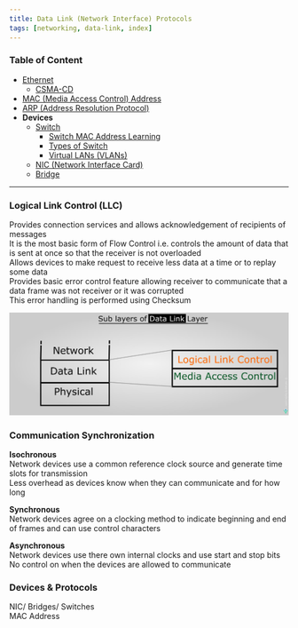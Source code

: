 ```yaml
---
title: Data Link (Network Interface) Protocols
tags: [networking, data-link, index]
---
```


### Table of Content

* [Ethernet](Ethernet.md)
	* [CSMA-CD](CSMA-CD.md)
* [MAC (Media Access Control) Address](MAC%20%28Media%20Access%20Control%29%20Address.md)
* [ARP (Address Resolution Protocol)](ARP%20(Address%20Resolution%20Protocol).md)
* **Devices**
	* [Switch](../../Network%20Devices/Switch/Switch.md)
		* [Switch MAC Address Learning](../../Network%20Devices/Switch/Switch%20MAC%20Address%20Learning.md)
		* [Types of Switch](../../Network%20Devices/Switch/Types%20of%20Switch.md)
		* [Virtual LANs (VLANs)](Virtual%20LANs%20%28VLANs%29.md)
	- [NIC (Network Interface Card)](../../Network%20Devices/NIC%20(Network%20Interface%20Card).md)
	- [Bridge](../../Network%20Devices/Bridge.md)

---

### Logical Link Control (LLC)
Provides connection services and allows acknowledgement of recipients of messages  
It is the most basic form of Flow Control i.e. controls the amount of data that is sent at once so that the receiver is not overloaded  
Allows devices to make request to receive less data at a time or to replay some data  
Provides basic error control feature allowing receiver to communicate that a data frame was not receiver or it was corrupted  
This error handling is performed using Checksum

![Data Link Sublayers|550](../../images/data-link-sublayers.jpg)

### Communication Synchronization

**Isochronous**  
Network devices use a common reference clock source and generate time slots for transmission  
Less overhead as devices know when they can communicate and for how long

**Synchronous**  
Network devices agree on a clocking method to indicate beginning and end of frames and can use control characters

**Asynchronous**  
Network devices use there own internal clocks and use start and stop bits  
No control on when the devices are allowed to communicate

### Devices & Protocols

NIC/ Bridges/ Switches  
MAC Address  